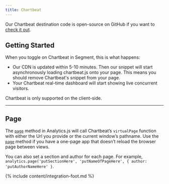 ```yaml
---
title: Chartbeat
---
```


Our Chartbeat destination code is open-source on GitHub if you want to [check it out](https://github.com/segment-integrations/analytics.js-integration-chartbeat).

## Getting Started

When you toggle on Chartbeat in Segment, this is what happens:

+ Our CDN is updated within 5-10 minutes. Then our snippet will start asynchronously loading chartbeat.js onto your page. This means you should remove Chartbeat's snippet from your page.
+ Your Chartbeat real-time dashboard will start showing live concurrent visitors.

Chartbeat is only supported on the client-side.

- - -


## Page

The [`page`](/docs/spec/page/) method in Analytics.js will call Chartbeat’s `virtualPage` function with either the Url you provide or the current window’s pathname. Use the [`page`](/docs/spec/page/) method if you have a one-page app that doesn’t reload the browser page between views.

You can also set a section and author for each page. For example, `analytics.page('putSectionHere', 'putNameOfPageHere', { author: 'putAuthorNameHere' }`.

{% include content/integration-foot.md %}
